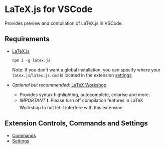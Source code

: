 # LaTeX.js for VSCode

Provides preview and compilation of LaTeX.js in VSCode.


## Requirements
* [LaTeX.js](https://latex.js.org/)
  ```
  npm i -g latex.js
  ```
  Note: If you don't want a global installation, you can specify where your `latex.js`/`latex.js.cmd` is located in the extension [settings](docs/SETTINGS.md).

* _Optional but recommended_: [LaTeX Workshop](https://marketplace.visualstudio.com/items?itemName=James-Yu.latex-workshop)
  * Provides syntax highlighting, autocomplete, colorise and more.
  * *IMPORTANT* :exclamation:: Please turn off compilation features in LaTeX Workshop to not let it interfere with this extension.
  
  
## Extension Controls, Commands and Settings
* [Commands](docs/COMMANDS.md)
* [Settings](docs/SETTINGS.md)

